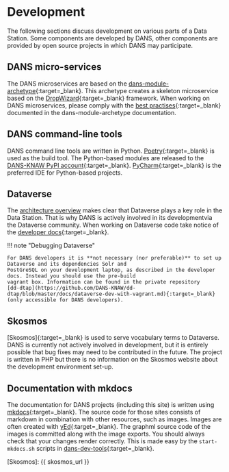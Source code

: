 Development
===========
The following sections discuss development on various parts of a Data Station. Some components are developed by DANS,
other components are provided by open source projects in which DANS may participate.

DANS micro-services
-------------------
The DANS microservices are based on the [dans-module-archetype]{:target=_blank}. This archetype creates a skeleton
microservice based on the [DropWizard]{:target=_blank} framework. When working on DANS microservices, please comply
with the [best practises]{:target=_blank} documented in the dans-module-archetype documentation.

DANS command-line tools
-----------------------
DANS command line tools are written in Python. [Poetry]{:target=_blank} is used as the build tool. The Python-based
modules are released to the [DANS-KNAW PyPI account]{:target=_blank}. [PyCharm]{:target=_blank} is the preferred IDE for
Python-based projects.

Dataverse
---------
The [architecture overview](index.md) makes clear that Dataverse plays a key role in the Data Station. That is why DANS
is actively involved in its developmentvia the Dataverse community. When working on Dataverse code take notice of
the [developer docs]{:target=_blank}.

!!! note "Debugging Dataverse"

    For DANS developers it is **not necessary (nor preferable)** to set up Dataverse and its dependencies Solr and 
    PostGreSQL on your development laptop, as described in the developer docs. Instead you should use the pre-build 
    vagrant box. Information can be found in the private repository 
    [dd-dtap](https://github.com/DANS-KNAW/dd-dtap/blob/master/docs/dataverse-dev-with-vagrant.md){:target=_blank} 
    (only accessible for DANS developers).

Skosmos
-------
[Skosmos]{:target=_blank} is used to serve vocabulary terms to Dataverse. DANS is currently not actively involved in
development, but it is entirely possible that bug fixes may need to be contributed in the future. The project is written
in PHP but there is no information on the Skosmos website about the development environment set-up.

Documentation with mkdocs
-------------------------
The documentation for DANS projects (including this site) is written using [mkdocs]{:target=_blank}. The source code for
those sites consists of markdown in combination with other resources, such as images. Images are often created
with [yEd]{:target=_blank}. The graphml source code of the images is committed along with the image exports. You should
always check that your changes render correctly. This is made easy by the `start-mkdocs.sh` scripts
in [dans-dev-tools]{:target=_blank}.


[dans-module-archetype]: https://dans-knaw.github.io/dans-module-archetype/

[DropWizard]: https://www.dropwizard.io/en/latest/

[best practises]: https://dans-knaw.github.io/dans-module-archetype/common-practices/

[Poetry]: https://python-poetry.org/docs/

[DANS-KNAW PyPI account]: https://pypi.org/user/DANS-KNAW/

[PyCharm]: https://www.jetbrains.com/pycharm/

[developer docs]: https://guides.dataverse.org/en/latest/developers/index.html

[mkdocs]: https://www.mkdocs.org/

[yEd]: https://www.yworks.com/products/yed

[dans-dev-tools]: https://github.com/DANS-KNAW/dans-dev-tools#dans-dev-tools

[Skosmos]: {{ skosmos_url }}
